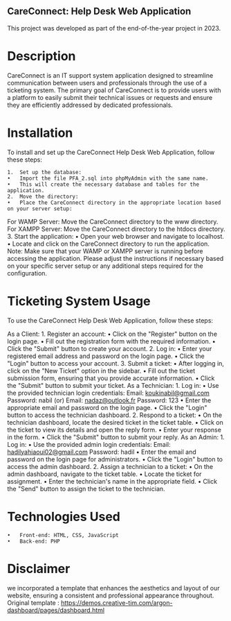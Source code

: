 ## CareConnect: Help Desk Web Application

This project was developed as part of the end-of-the-year project in 2023.

# Description

CareConnect is an IT support system application designed to streamline communication between users and professionals through the use of a ticketing system. 
The primary goal of CareConnect is to provide users with a platform to easily submit their technical issues or requests and ensure they are efficiently addressed by dedicated professionals.

# Installation

To install and set up the CareConnect Help Desk Web Application, follow these steps:

	1.	Set up the database:
	•	Import the file PFA_2.sql into phpMyAdmin with the same name.
	•	This will create the necessary database and tables for the application.
	2.	Move the directory:
	•	Place the CareConnect directory in the appropriate location based on your server setup:
For WAMP Server: Move the CareConnect directory to the www directory.
For XAMPP Server: Move the CareConnect directory to the htdocs directory.
	3.	Start the application:
	•	Open your web browser and navigate to localhost.
	•	Locate and click on the CareConnect directory to run the application.
Note: Make sure that your WAMP or XAMPP server is running before accessing the application.
Please adjust the instructions if necessary based on your specific server setup or any additional steps required for the configuration.

# Ticketing System Usage

To use the CareConnect Help Desk Web Application, follow these steps:

As a Client:
	1.	Register an account:
	•	Click on the "Register" button on the login page.
	•	Fill out the registration form with the required information.
	•	Click the "Submit" button to create your account.
	2.	Log in:
	•	Enter your registered email address and password on the login page.
	•	Click the "Login" button to access your account.
	3.	Submit a ticket:
	•	After logging in, click on the "New Ticket" option in the sidebar.
	•	Fill out the ticket submission form, ensuring that you provide accurate information.
	•	Click the "Submit" button to submit your ticket.
As a Technician:
	1.	Log in:
	•	Use the provided technician login credentials:
Email: koukinabil@gmail.com
Password: nabil
(or)
Email: nadaz@outlook.fr
Password: 123
	•	Enter the appropriate email and password on the login page.
	•	Click the "Login" button to access the technician dashboard.
	2.	Respond to a ticket:
	•	On the technician dashboard, locate the desired ticket in the ticket table.
	•	Click on the ticket to view its details and open the reply form.
	•	Enter your response in the form.
	•	Click the "Submit" button to submit your reply.
As an Admin:
	1.	Log in:
	•	Use the provided admin login credentials:
Email: hadilyahiaoui02@gmail.com
Password: hadil
	•	Enter the email and password on the login page for administrators.
	•	Click the "Login" button to access the admin dashboard.
	2.	Assign a technician to a ticket:
	•	On the admin dashboard, navigate to the ticket table.
	•	Locate the ticket for assignment.
	•	Enter the technician's name in the appropriate field.
	•	Click the "Send" button to assign the ticket to the technician.

# Technologies Used

	•	Front-end: HTML, CSS, JavaScript
	•	Back-end: PHP
  
  # Disclaimer 
  
  we incorporated a template that enhances the aesthetics and layout of our website, ensuring a consistent and professional appearance throughout.
Original template : https://demos.creative-tim.com/argon-dashboard/pages/dashboard.html
